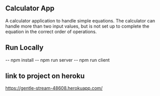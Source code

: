 ## Calculator App

A calculator application to handle simple equations.  The calculator can handle more than two input values, but is not set up to complete the equation in the correct order of operations.


## Run Locally

-- npm install
-- npm run server
-- npm run client

## link to project on heroku
https://gentle-stream-48608.herokuapp.com/
